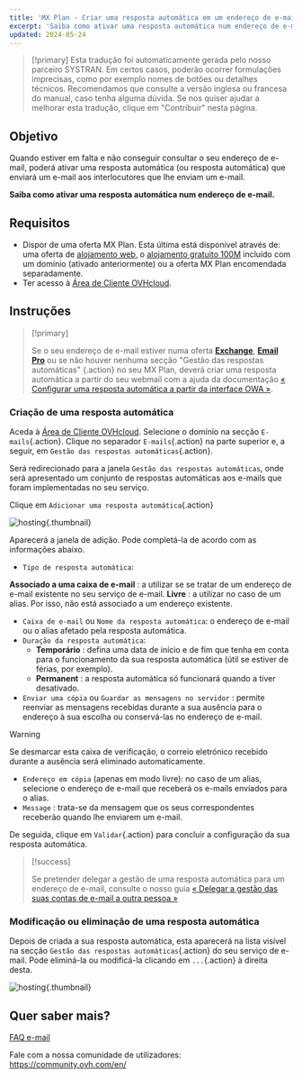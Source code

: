 ```yaml
---
title: 'MX Plan - Criar uma resposta automática em um endereço de e-mail'
excerpt: 'Saiba como ativar uma resposta automática num endereço de e-mail'
updated: 2024-05-24
---
```


> [!primary]
> Esta tradução foi automaticamente gerada pelo nosso parceiro SYSTRAN. Em certos casos, poderão ocorrer formulações imprecisas, como por exemplo nomes de botões ou detalhes técnicos. Recomendamos que consulte a versão inglesa ou francesa do manual, caso tenha alguma dúvida. Se nos quiser ajudar a melhorar esta tradução, clique em "Contribuir" nesta página.
>

## Objetivo

Quando estiver em falta e não conseguir consultar o seu endereço de e-mail, poderá ativar uma resposta automática (ou resposta automática) que enviará um e-mail aos interlocutores que lhe enviam um e-mail.

**Saiba como ativar uma resposta automática num endereço de e-mail.**

## Requisitos

- Dispor de uma oferta MX Plan. Esta última está disponível através de: uma oferta de [alojamento web](/links/web/hosting), o [alojamento gratuito 100M](/links/web/domains-free-hosting) incluído com um domínio (ativado anteriormente) ou a oferta MX Plan encomendada separadamente.
- Ter acesso à [Área de Cliente OVHcloud](/links/manager).

## Instruções

> [!primary]
>
> Se o seu endereço de e-mail estiver numa oferta [**Exchange**](/links/web/emails-hosted-exchange), [**Email Pro**](/links/web/email-pro) ou se não houver nenhuma secção "Gestão das respostas automáticas" {.action} no seu MX Plan, deverá criar uma resposta automática a partir do seu webmail com a ajuda da documentação [« Configurar uma resposta automática a partir da interface OWA »](/pages/web_cloud/email_and_collaborative_solutions/using_the_outlook_web_app_webmail/owa_automatic_replies).

### Criação de uma resposta automática

Aceda à [Área de Cliente OVHcloud](/links/manager). Selecione o domínio na secção `E-mails`{.action}. Clique no separador `E-mails`{.action} na parte superior e, a seguir, em `Gestão das respostas automáticas`{.action}.

Será redirecionado para a janela `Gestão das respostas automáticas`, onde será apresentado um conjunto de respostas automáticas aos e-mails que foram implementadas no seu serviço.

Clique em `Adicionar uma resposta automática`{.action}

![hosting](images/email_responder01.png){.thumbnail}

Aparecerá a janela de adição. Pode completá-la de acordo com as informações abaixo.

- `Tipo de resposta automática`:

**Associado a uma caixa de e-mail** : a utilizar se se tratar de um endereço de e-mail existente no seu serviço de e-mail.
**Livre** : a utilizar no caso de um alias. Por isso, não está associado a um endereço existente.

- `Caixa de e-mail` ou `Nome da resposta automática`: o endereço de e-mail ou o alias afetado pela resposta automática.
- `Duração da resposta automática`:
    - **Temporário** : defina uma data de início e de fim que tenha em conta para o funcionamento da sua resposta automática (útil se estiver de férias, por exemplo).
    - **Permanent** : a resposta automática só funcionará quando a tiver desativado.
- `Enviar uma cópia` ou `Guardar as mensagens no servidor` : permite reenviar as mensagens recebidas durante a sua ausência para o endereço à sua escolha ou conservá-las no endereço de e-mail.

> [!warning]
>
> Se desmarcar esta caixa de verificação, o correio eletrónico recebido durante a ausência será eliminado automaticamente.

- `Endereço em cópia` (apenas em modo livre): no caso de um alias, selecione o endereço de e-mail que receberá os e-mails enviados para o alias.
- `Message` : trata-se da mensagem que os seus correspondentes receberão quando lhe enviarem um e-mail.

De seguida, clique em `Validar`{.action} para concluir a configuração da sua resposta automática.

> [!success]
>
> Se pretender delegar a gestão de uma resposta automática para um endereço de e-mail, consulte o nosso guia [« Delegar a gestão das suas contas de e-mail a outra pessoa »](/pages/web_cloud/email_and_collaborative_solutions/mx_plan/feature_delegation)

### Modificação ou eliminação de uma resposta automática

Depois de criada a sua resposta automática, esta aparecerá na lista visível na secção `Gestão das respostas automáticas`{.action} do seu serviço de e-mail. Pode eliminá-la ou modificá-la clicando em `...`{.action} à direita desta.

![hosting](images/email_responder02.png){.thumbnail}

## Quer saber mais? <a name="go-further"></a>

[FAQ e-mail](/pages/web_cloud/email_and_collaborative_solutions/mx_plan/faq-emails)

Fale com a nossa comunidade de utilizadores: <https://community.ovh.com/en/>
